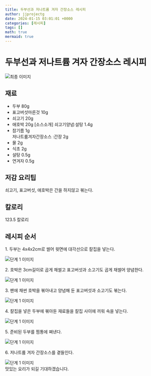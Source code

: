 ```yaml
---
title: 두부선과 저나트륨 겨자 간장소스 레시피
author: jjprojectg
date: 2024-01-15 03:01:01 +0000
categories: [레시피]
tags: []
math: true
mermaid: true
---
```

<meta name="og:type" content="website"/>
<meta charset="UTF-8"/>
<div class="header">
  <h1>두부선과 저나트륨 겨자 간장소스 레시피</h1>
</div>

<div class="container my-4">
  <div class="row">
    <div class="col-12 col-md-6">
      <div class="recipe-image">
        <img src="http://www.foodsafetykorea.go.kr/uploadimg/20141117/20141117053436_1416213276349.jpg" class="step-image" alt="최종 이미지"/>
      </div>
    </div>
    <div class="col-12 col-md-6">
      <div class="ingredients">
        <h2>재료</h2>
        <ul class="card">
          <li> 두부 80g </li>
          <li>  표고버섯마른것 10g </li>
          <li>  쇠고기 20g </li>
          <li>  애호박 20g [소스소개] 쇠고기양념:설탕 1.4g </li>
          <li>  참기름 1g<br />저나트륨겨자간장소스 :간장 2g </li>
          <li>  물 2g </li>
          <li>  식초 2g </li>
          <li>  설탕 0.5g </li>
          <li>  연겨자 0.5g </li>
</ul>
      </div>
    </div>
    <div class="col-12 col-md-6">
      <div class="ingredients">
        <h2>저감 요리팁</h2>
        <div class="card"> 
          <p>
            쇠고기, 표고버섯, 애호박은 간을 하지않고 볶는다.
          </p>
        </div>
      </div>
      <div class="ingredients">
        <h2>칼로리</h2>
        <div class="card"> 
          <p>
            123.5 칼로리
          </p>
        </div>
      </div>
    </div>
  </div>

  <h2 class="my-4">레시피 순서</h2>
  <div class="card recipe-card">
    <div class="card-body recipe-step">
      <p class="card-text step-description">1. 두부는 4x4x2cm로 썰어 윗면에 대각선으로 칼집을 넣는다.</p>
      <img src="http://www.foodsafetykorea.go.kr/uploadimg/cook/835-1.jpg" alt="단계 1 이미지" class="step-image"/>
    </div>
  </div>
  <div class="card recipe-card">
    <div class="card-body recipe-step">
      <p class="card-text step-description">2. 호박은 3cm길이로 곱게 채썰고 표고버섯과 소고기도 곱게 채썰어 양념한다.</p>
      <img src="http://www.foodsafetykorea.go.kr/uploadimg/cook/835-2.jpg" alt="단계 1 이미지" class="step-image"/>
    </div>
  </div>
  <div class="card recipe-card">
    <div class="card-body recipe-step">
      <p class="card-text step-description">3. 팬에 채썬 호박을 볶아내고 양념해 둔 표고버섯과 소고기도 볶는다.</p>
      <img src="http://www.foodsafetykorea.go.kr/uploadimg/cook/835-3.jpg" alt="단계 1 이미지" class="step-image"/>
    </div>
  </div>
  <div class="card recipe-card">
    <div class="card-body recipe-step">
      <p class="card-text step-description">4. 칼집을 넣은 두부에 볶아둔 재료들을 칼집 사이에 끼워 속을 넣는다.</p>
      <img src="http://www.foodsafetykorea.go.kr/uploadimg/cook/835-4.jpg" alt="단계 1 이미지" class="step-image"/>
    </div>
  </div>
  <div class="card recipe-card">
    <div class="card-body recipe-step">
      <p class="card-text step-description">5. 준비된 두부를 찜통에 쪄낸다.</p>
      <img src="http://www.foodsafetykorea.go.kr/uploadimg/cook/835-5.jpg" alt="단계 1 이미지" class="step-image"/>
    </div>
  </div>
  <div class="card recipe-card">
    <div class="card-body recipe-step">
      <p class="card-text step-description">6. 저나트륨 겨자 간장소스를 곁들인다.</p>
      <img src="http://www.foodsafetykorea.go.kr/uploadimg/cook/835-6.jpg" alt="단계 1 이미지" class="step-image"/>
    </div>
  </div>

</div>
맛있는 요리가 되길 기대하겠습니다.
